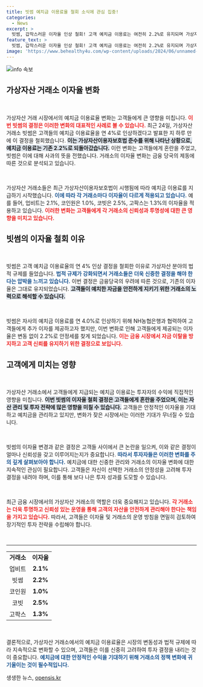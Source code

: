 ```yaml
---
title: 빗썸 예치금 이용료율 철회 소식에 관심 집중!
categories:
  - News
excerpt: >
  빗썸, 갑작스러운 이자율 인상 철회! 고객 예치금 이용료는 여전히 2.2%로 유지되며 가상자산 보호법 따른 결정. 혼선을 드려 사과했지만, 고객의 이목은 집중되고 있다. 더 많은 정보는? 클릭해 확인하세요!
feature_text: >
  빗썸, 갑작스러운 이자율 인상 철회! 고객 예치금 이용료는 여전히 2.2%로 유지되며 가상자산 보호법 따른 결정. 혼선을 드려 사과했지만, 고객의 이목은 집중되고 있다. 더 많은 정보는? 클릭해 확인하세요!
image: 'https://www.behealthy4u.com/wp-content/uploads/2024/06/unnamed-file.png'
---
```


<p><img src="https://www.behealthy4u.com/wp-content/uploads/2024/06/unnamed-file.png" alt="info 속보" /></p>

<h2 data-ke-size="size26">가상자산 거래소 이자율 변화</h2>

<p data-ke-size="size16">&nbsp;</p>

<p>가상자산 거래 시장에서의 예치금 이용료율 변화는 고객들에게 큰 영향을 미칩니다. <b><span style="color: #ee2323;">이번 빗썸의 결정은 이러한 변화의 대표적인 사례로 볼 수 있습니다.</span></b> 최근 24일, 가상자산 거래소 빗썸은 고객들의 예치금 이용료율을 연 4%로 인상하겠다고 발표한 지 하루 만에 이 결정을 철회했습니다. <b><span style="background-color: #21538527;">이는 가상자산이용자보호법 준수를 위해 나타난 상황으로, 예치금 이용료는 기존 2.2%로 되돌아갔습니다.</span></b> 이런 변화는 고객들에게 혼란을 주었고, 빗썸은 이에 대해 사과의 뜻을 전했습니다. 거래소의 이자율 변화는 금융 당국의 제동에 따른 것으로 분석되고 있습니다.</p>

<p data-ke-size="size16">&nbsp;</p>

<p>가상자산 거래소들은 최근 가상자산이용자보호법이 시행됨에 따라 예치금 이용료를 지급하기 시작했습니다. <b><span style="color: #1a5490;">이에 따라 각 거래소마다 이자율이 다르게 적용되고 있습니다.</span></b> 예를 들어, 업비트는 2.1%, 코인원은 1.0%, 코빗은 2.5%, 고팍스는 1.3%의 이자율을 적용하고 있습니다. <b><span style="color: #ee2323;">이러한 변화는 고객들에게 각 거래소의 신뢰성과 투명성에 대한 큰 영향을 미치고 있습니다.</span></b></p>

<h2 data-ke-size="size26">빗썸의 이자율 철회 이유</h2>

<p data-ke-size="size16">&nbsp;</p>

<p>빗썸은 고객 예치금 이용료율의 연 4% 인상 결정을 철회한 이유로 가상자산 분야의 법적 규제를 들었습니다. <b><span style="color: #1a5490;">법적 규제가 강화되면서 거래소들은 더욱 신중한 결정을 해야 한다는 압박을 느끼고 있습니다.</span></b> 이번 결정은 금융당국의 우려에 따른 것으로, 기존의 이자율은 그대로 유지되었습니다. <b><span style="background-color: #21538527;">고객들이 예치한 자금을 안전하게 지키기 위한 거래소의 노력으로 해석할 수 있습니다.</span></b></p>

<p data-ke-size="size16">&nbsp;</p>

<p>빗썸은 자사의 예치금 이용료를 연 4.0%로 인상하기 위해 NH농협은행과 협력하여 고객들에게 추가 이자를 제공하고자 했지만, 이번 변화로 인해 고객들에게 제공되는 이자율은 변동 없이 2.2%로 안정세를 찾게 되었습니다. <b><span style="color: #ee2323;">이는 금융 시장에서 자금 이탈을 방지하고 고객 신뢰를 유지하기 위한 결정으로 보입니다.</span></b></p>

<h2 data-ke-size="size26">고객에게 미치는 영향</h2>

<p data-ke-size="size16">&nbsp;</p>

<p>가상자산 거래소에서 고객들에게 지급되는 예치금 이용료는 투자자의 수익에 직접적인 영향을 미칩니다. <b><span style="background-color: #21538527;">이번 빗썸의 이자율 철회 결정은 고객들에게 혼란을 주었으며, 이는 자산 관리 및 투자 전략에 많은 영향을 미칠 수 있습니다.</span></b> 고객들은 안정적인 이자율을 기대하고 예치금을 관리하고 있지만, 변화가 잦은 시장에서는 이러한 기대가 무너질 수 있습니다.</p>

<p data-ke-size="size16">&nbsp;</p>

<p>빗썸의 이자율 변경과 같은 결정은 고객들 사이에서 큰 논란을 일으켜, 이와 같은 결정이 얼마나 신뢰성을 갖고 이루어지는지가 중요합니다. <b><span style="color: #1a5490;">따라서 투자자들은 이러한 변화를 주의 깊게 살펴보아야 합니다.</span></b> 예치금에 대한 신중한 관리와 거래소의 이자율 변화에 대한 지속적인 관심이 필요합니다. 고객들은 자신이 선택한 거래소의 안정성을 고려해 투자 결정을 내려야 하며, 이를 통해 보다 나은 투자 성과를 도모할 수 있습니다.</p>

<p data-ke-size="size16">&nbsp;</p>

<p>최근 금융 시장에서의 가상자산 거래소의 역할은 더욱 중요해지고 있습니다. <b><span style="color: #ee2323;">각 거래소는 더욱 투명하고 신뢰성 있는 운영을 통해 고객의 자산을 안전하게 관리해야 한다는 책임을 가지고 있습니다.</span></b> 따라서, 고객들은 이자율 및 거래소의 운영 방침을 면밀히 검토하여 장기적인 투자 전략을 수립해야 합니다.</p>

<p data-ke-size="size16">&nbsp;</p>

<hr>

<table>
    <tr>
        <td style="text-align: center; height: 17px;"><b>거래소</b></td>
        <td style="text-align: center; height: 17px;"><b>이자율</b></td>
    </tr>
    <tr>
        <td style="text-align: center; height: 17px;">업비트</td>
        <td style="text-align: center; height: 17px;"><b>2.1%</b></td>
    </tr>
    <tr>
        <td style="text-align: center; height: 17px;">빗썸</td>
        <td style="text-align: center; height: 17px;"><b>2.2%</b></td>
    </tr>
    <tr>
        <td style="text-align: center; height: 17px;">코인원</td>
        <td style="text-align: center; height: 17px;"><b>1.0%</b></td>
    </tr>
    <tr>
        <td style="text-align: center; height: 17px;">코빗</td>
        <td style="text-align: center; height: 17px;"><b>2.5%</b></td>
    </tr>
    <tr>
        <td style="text-align: center; height: 17px;">고팍스</td>
        <td style="text-align: center; height: 17px;"><b>1.3%</b></td>
    </tr>
</table>

<p data-ke-size="size16">&nbsp;</p>

<p>결론적으로, 가상자산 거래소에서의 예치금 이용료율은 시장의 변동성과 법적 규제에 따라 지속적으로 변화할 수 있으며, 고객들은 이를 신중히 고려하여 투자 결정을 내리는 것이 중요합니다. <b><span style="color: #1a5490;">예치금에 대한 안정적인 수익을 기대하기 위해 거래소의 정책 변화에 귀 기울이는 것이 필수적입니다.</span></b></p>
생생한 뉴스, <a href="https://opensis.kr" rel="dofollow">opensis.kr</a>


